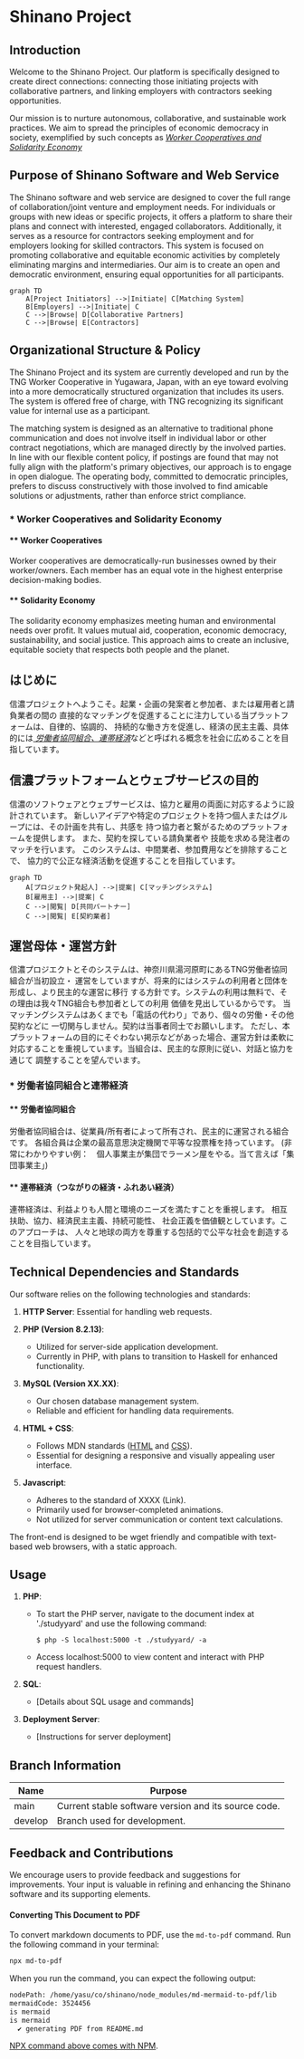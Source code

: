 # Shinano Project

## Introduction

Welcome to the Shinano Project. 
Our platform is specifically designed to create direct connections: connecting those initiating projects with collaborative partners, and linking employers with contractors seeking opportunities.

Our mission is to nurture autonomous, collaborative, and sustainable work practices. We aim to spread the principles of economic democracy in society, exemplified by such concepts as
[ *Worker Cooperatives and Solidarity Economy*](#-worker-cooperatives-and-solidarity-economy)

## Purpose of Shinano Software and Web Service

The Shinano software and web service are designed to cover the full range of
collaboration/joint venture and employment needs.
For individuals or groups with new ideas or
specific projects, it offers a platform to share their plans and connect with
interested, engaged collaborators. Additionally, it serves as a resource for
contractors seeking employment and for employers looking for skilled
contractors. This system is focused on promoting collaborative and equitable
economic activities by completely eliminating margins and intermediaries. Our
aim is to create an open and democratic environment, ensuring equal
opportunities for all participants.

```mermaid
graph TD
    A[Project Initiators] -->|Initiate| C[Matching System]
    B[Employers] -->|Initiate| C
    C -->|Browse| D[Collaborative Partners]
    C -->|Browse| E[Contractors]

```

## Organizational Structure & Policy

The Shinano Project and its system are currently developed and run by the
TNG Worker Cooperative in Yugawara, Japan, with an eye toward evolving into a
more democratically structured organization that includes its users.
The system is offered free of charge, with TNG recognizing its
significant value for internal use as a participant.

The matching system is designed as an alternative to traditional phone
communication and does not involve itself in individual labor or other contract
negotiations, which are managed directly by the involved parties. In line with
our flexible content policy, if postings are found that may not fully align with
the platform's primary objectives, our approach is to engage in open dialogue.
The operating body, committed to democratic principles, prefers to discuss
constructively with those involved to find amicable solutions or adjustments,
rather than enforce strict compliance.

### * Worker Cooperatives and Solidarity Economy

#### ** Worker Cooperatives

Worker cooperatives are democratically-run businesses owned by their worker/owners.
Each member has an equal vote in the highest enterprise decision-making bodies.

#### ** Solidarity Economy

The solidarity economy emphasizes meeting human and environmental needs over profit.
It values mutual aid, cooperation, economic democracy, sustainability, and social justice.
This approach aims to create an inclusive, equitable society that respects both people and the planet.

## はじめに

信濃プロジェクトへようこそ。起業・企画の発案者と参加者、または雇用者と請負業者の間の
直接的なマッチングを促進することに注力している当プラットフォームは、自律的、協調的、
持続的な働き方を促進し、経済の民主主義、具体的には[ *労働者協同組合、連帯経済*](#-労働者協同組合と連帯経済)などと呼ばれる概念を社会に広めることを目指しています。

## 信濃プラットフォームとウェブサービスの目的

信濃のソフトウェアとウェブサービスは、協力と雇用の両面に対応するように設計されています。
新しいアイデアや特定のプロジェクトを持つ個人またはグループには、その計画を共有し、共感を
持つ協力者と繋がるためのプラットフォームを提供します。
また、契約を探している請負業者や
技能を求める発注者のマッチを行います。
このシステムは、中間業者、参加費用などを排除することで、
協力的で公正な経済活動を促進することを目指しています。

```mermaid
graph TD
    A[プロジェクト発起人] -->|提案| C[マッチングシステム]
    B[雇用主] -->|提案| C
    C -->|閲覧| D[共同パートナー]
    C -->|閲覧| E[契約業者]
```

## 運営母体・運営方針

信濃プロジエクトとそのシステムは、神奈川県湯河原町にあるTNG労働者協同組合が当初設立・
運営をしていますが、将来的にはシステムの利用者と団体を形成し、より民主的な運営に移行
する方針です。システムの利用は無料で、その理由は我々TNG組合も参加者としての利用
価値を見出しているからです。
当マッチングシステムはあくまでも「電話の代わり」であり、個々の労働・その他契約などに
一切関与しません。契約は当事者同士でお願いします。
ただし、本プラットフォームの目的にそぐわない掲示などがあった場合、運営方針は柔軟に
対応することを重視しています。当組合は、民主的な原則に従い、対話と協力を通じて
調整することを望んでいます。

### * 労働者協同組合と連帯経済

#### ** 労働者協同組合

労働者協同組合は、従業員/所有者によって所有され、民主的に運営される組合です。
各組合員は企業の最高意思決定機関で平等な投票権を持っています。
(非常にわかりやすい例：　個人事業主が集団でラーメン屋をやる。当て言えば「集団事業主」)

#### ** 連帯経済（つながりの経済・ふれあい経済）

連帯経済は、利益よりも人間と環境のニーズを満たすことを重視します。
相互扶助、協力、経済民主主義、持続可能性、
社会正義を価値観としています。このアプローチは、
人々と地球の両方を尊重する包括的で公平な社会を創造することを目指しています。

## Technical Dependencies and Standards

Our software relies on the following technologies and standards:

1. **HTTP Server**: Essential for handling web requests.

2. **PHP (Version 8.2.13)**:
   - Utilized for server-side application development.
   - Currently in PHP, with plans to transition to Haskell for enhanced functionality.

3. **MySQL (Version XX.XX)**:
   - Our chosen database management system.
   - Reliable and efficient for handling data requirements.

4. **HTML + CSS**:
   - Follows MDN standards ([HTML](https://developer.mozilla.org/en-US/docs/Web/HTML) and [CSS](https://developer.mozilla.org/en-US/docs/Web/CSS)).
   - Essential for designing a responsive and visually appealing user interface.

5. **Javascript**:
   - Adheres to the standard of XXXX (Link).
   - Primarily used for browser-completed animations.
   - Not utilized for server communication or content text calculations.

The front-end is designed to be wget friendly and compatible with text-based web browsers, with a static approach.

## Usage

1. **PHP**:
   - To start the PHP server, navigate to the document index at './studyyard' and use the following command:
     ```
     $ php -S localhost:5000 -t ./studyyard/ -a
     ```
   - Access localhost:5000 to view content and interact with PHP request handlers.

2. **SQL**:
   - [Details about SQL usage and commands]

3. **Deployment Server**:
   - [Instructions for server deployment]

## Branch Information

| Name    | Purpose                                              |
| ------- | ---------------------------------------------------- |
| main    | Current stable software version and its source code. |
| develop | Branch used for development.                         |

## Feedback and Contributions

We encourage users to provide feedback and suggestions for improvements. Your input is valuable in refining and enhancing the Shinano software and its supporting elements.

#### Converting This Document to PDF

To convert markdown documents to PDF, use the `md-to-pdf` command. Run the following command in your terminal:

```bash
npx md-to-pdf
```

When you run the command, you can expect the following output:

```bash
nodePath: /home/yasu/co/shinano/node_modules/md-mermaid-to-pdf/lib
mermaidCode: 3524456
is mermaid
is mermaid
  ✔ generating PDF from README.md
```

[NPX command above comes with NPM](https://nodejs.org).